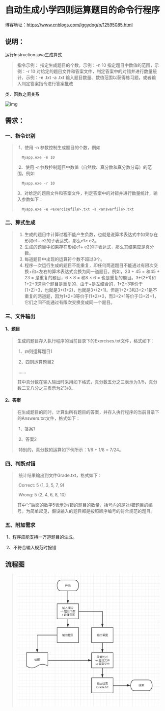 # 自动生成小学四则运算题目的命令行程序

博客地址：https://www.cnblogs.com/iggydog/p/12595085.html

## 说明：

运行Instruction.java生成算式

> 指令示例：
> 指定生成题目的个数，示例：-n 10 
> 指定题目中数值的范围，示例：-r 10
> 对给定的题目文件和答案文件，判定答案中的对错并进行数量统计，示例：-e <exercisefile>.txt -a <answerfile>.txt
> 输入题目数量、数值范围以获得练习题，或者输入判定答案指令进行答案批改

类、函数之间关系

![img](https://img2020.cnblogs.com/blog/1960332/202003/1960332-20200331102510536-1579429512.png)

## 需求：

### 	一、指令识别

> ​	1、使用 -n 参数控制生成题目的个数，例如 
>
> ```
> 	Myapp.exe -n 10
> ```
>
> ​	2、使用 -r 参数控制题目中数值（自然数、真分数和真分数分母）的范围，例如
>
> 		Myapp.exe -r 10
>
> ​	3、对给定的题目文件和答案文件，判定答案中的对错并进行数量统计，输入参数如下：
>
> 		Myapp.exe -e <exercisefile>.txt -a <answerfile>.txt



### 	二、算式生成

> 1. 生成的题目中计算过程不能产生负数，也就是说算术表达式中如果存在形如e1− e2的子表达式，那么e1≥ e2。
> 2. 生成的题目中如果存在形如e1÷ e2的子表达式，那么其结果应是真分数。
> 3. 每道题目中出现的运算符个数不超过3个。
> 4. 程序一次运行生成的题目不能重复，即任何两道题目不能通过有限次交换+和×左右的算术表达式变换为同一道题目。例如，23 + 45 = 和45 + 23 = 是重复的题目，6 × 8 = 和8 × 6 = 也是重复的题目。3+(2+1)和1+2+3这两个题目是重复的，由于+是左结合的，1+2+3等价于(1+2)+3，也就是3+(1+2)，也就是3+(2+1)。但是1+2+3和3+2+1是不重复的两道题，因为1+2+3等价于(1+2)+3，而3+2+1等价于(3+2)+1，它们之间不能通过有限次交换变成同一个题目。



### 三、文件输出

#### 	1、题目

> ​	生成的题目存入执行程序的当前目录下的Exercises.txt文件，格式如下： 
>
> ​		1、四则运算题目1
>
> ​		2、四则运算题目2
>
> ​		……
>
> ​	其中真分数在输入输出时采用如下格式，真分数五分之三表示为3/5，真分数二又八分之三表示为2’3/8。



#### 	2、答案

> ​	在生成题目的同时，计算出所有题目的答案，并存入执行程序的当前目录下的Answers.txt文件，格式如下：
>
>  
>
> ​		1、答案1
>
> ​		2、答案2
>
>  
>
> ​	特别的，真分数的运算如下例所示：1/6 + 1/8 = 7/24。



### 四、判断对错

> ​	统计结果输出到文件Grade.txt，格式如下：
>
>  
>
> ​		Correct: 5 (1, 3, 5, 7, 9)
>
> ​		Wrong: 5 (2, 4, 6, 8, 10)
>
>  
>
> ​	其中“:”后面的数字5表示对/错的题目的数量，括号内的是对/错题目的编号。为简单起见，假设输入的题目都是按照顺序编号的符合规范的题目。



### 五、附加需求

​	1、程序应能支持一万道题目的生成。

​	2、不符合输入规范时报错





## 流程图

> ![image-20200320220122600](图片/image-20200320220122600.png)